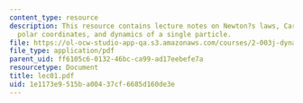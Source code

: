 ```yaml
---
content_type: resource
description: This resource contains lecture notes on Newton?s laws, Cartesian and
  polar coordinates, and dynamics of a single particle.
file: https://ol-ocw-studio-app-qa.s3.amazonaws.com/courses/2-003j-dynamics-and-control-i-spring-2007/1e1173e9515ba00437cf6685d160de3e_lec01.pdf
file_type: application/pdf
parent_uid: ff6105c6-0132-46bc-ca99-ad17eebefe7a
resourcetype: Document
title: lec01.pdf
uid: 1e1173e9-515b-a004-37cf-6685d160de3e
---
```

